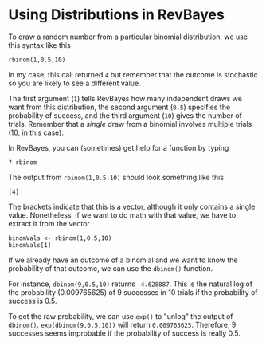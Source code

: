 # Using Distributions in RevBayes

To draw a random number from a particular binomial distribution, we use this syntax like this

`rbinom(1,0.5,10)`

In my case, this call returned `4` but remember that the outcome is stochastic so you are likely to see a different value.

The first argument (`1`) tells RevBayes how many independent draws we want from this distribution, the second argument (`0.5`) specifies the probability of success, and the third argument (`10`) gives the number of trials. Remember that a _single_ draw from a binomial involves multiple trials (10, in this case).

In RevBayes, you can (sometimes) get help for a function by typing

`? rbinom`

The output from `rbinom(1,0.5,10)` should look something like this

`[4]`

The brackets indicate that this is a vector, although it only contains a single value. Nonetheless, if we want to do math with that value, we have to extract it from the vector

```
binomVals <- rbinom(1,0.5,10)
binomVals[1]
```

If we already have an outcome of a binomial and we want to know the probability of that outcome, we can use the `dbinom()` function.

For instance, `dbinom(9,0.5,10)` returns `-4.628887`. This is the natural log of the probability (0.009765625) of 9 successes in 10 trials if the probability of success is 0.5.

To get the raw probability, we can use `exp()` to "unlog" the output of `dbinom()`. `exp(dbinom(9,0.5,10))` will return `0.009765625`. Therefore, 9 successes seems improbable if the probability of success is really 0.5.
